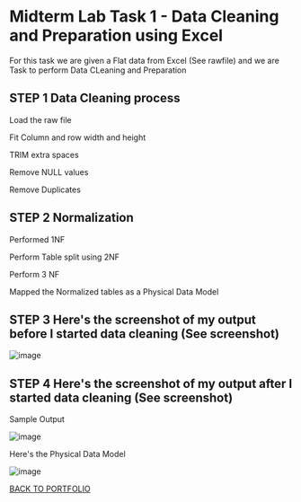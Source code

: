 # Midterm Lab Task 1 - Data Cleaning and Preparation using Excel
For this task we are given a Flat data from Excel (See rawfile) and we are Task to perform Data CLeaning and Preparation

## STEP 1 Data Cleaning process

Load the raw file

Fit Column and row width and height

TRIM extra spaces

Remove NULL values

Remove Duplicates

## STEP 2 Normalization
Performed 1NF

Perform Table split using 2NF

Perform 3 NF

Mapped the Normalized tables as a Physical Data Model

## STEP 3 Here's the screenshot of my output before I started data cleaning (See screenshot)

![image](https://github.com/user-attachments/assets/d655d584-0a02-4c29-b72f-1e66450db70e)


## STEP 4 Here's the screenshot of my output after I started data cleaning (See screenshot)
Sample Output

![image](https://github.com/user-attachments/assets/83d5f3ad-5ba5-4687-8772-9b753ffba6f3)




Here's the Physical Data Model

![image](https://github.com/user-attachments/assets/7c2d6bbe-1af8-4654-828a-e4314b459ba6)


[BACK TO PORTFOLIO](https://zomue.github.io/)
